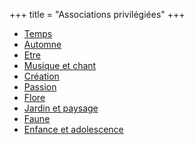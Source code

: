 +++
title = "Associations privilégiées"
+++
- [Temps](/categories/temps)
- [Automne](/categories/automne)
- [Etre](/categories/etre)
- [Musique et chant](/categories/musique-et-chant)
- [Création](/categories/création)
- [Passion](/categories/passion)
- [Flore](/categories/flore)
- [Jardin et paysage](/categories/jardin-et-paysage)
- [Faune](/categories/faune)
- [Enfance et adolescence](/categories/enfance-et-adolescence)
